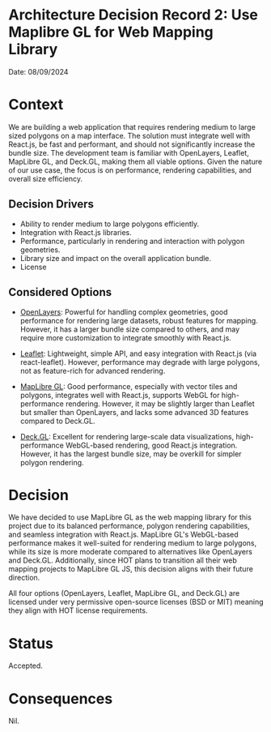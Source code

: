 # Architecture Decision Record 2: Use Maplibre GL for Web Mapping Library

Date: 08/09/2024

# Context

We are building a web application that requires rendering medium to large sized polygons on a map interface. The solution must integrate well with React.js, be fast and performant, and should not significantly increase the bundle size. The development team is familiar with OpenLayers, Leaflet, MapLibre GL, and Deck.GL, making them all viable options. Given the nature of our use case, the focus is on performance, rendering capabilities, and overall size efficiency.

## Decision Drivers

- Ability to render medium to large polygons efficiently.
- Integration with React.js libraries.
- Performance, particularly in rendering and interaction with polygon geometries.
- Library size and impact on the overall application bundle.
- License

## Considered Options

- [OpenLayers](https://openlayers.org/): Powerful for handling complex geometries, good performance for rendering large datasets, robust features for mapping. However, it has a larger bundle size compared to others, and may require more customization to integrate smoothly with React.js.

- [Leaflet](https://leafletjs.com/): Lightweight, simple API, and easy integration with React.js (via react-leaflet). However, performance may degrade with large polygons, not as feature-rich for advanced rendering.

- [MapLibre GL](https://maplibre.org/maplibre-gl-js/docs/): Good performance, especially with vector tiles and polygons, integrates well with React.js, supports WebGL for high-performance rendering. However, it may be slightly larger than Leaflet but smaller than OpenLayers, and lacks some advanced 3D features compared to Deck.GL.

- [Deck.GL](https://deck.gl/): Excellent for rendering large-scale data visualizations, high-performance WebGL-based rendering, good React.js integration. However, it has the largest bundle size, may be overkill for simpler polygon rendering.

# Decision

We have decided to use MapLibre GL as the web mapping library for this project due to its balanced performance, polygon rendering capabilities, and seamless integration with React.js. MapLibre GL's WebGL-based performance makes it well-suited for rendering medium to large polygons, while its size is more moderate compared to alternatives like OpenLayers and Deck.GL. Additionally, since HOT plans to transition all their web mapping projects to MapLibre GL JS, this decision aligns with their future direction.

All four options (OpenLayers, Leaflet, MapLibre GL, and Deck.GL) are licensed under very permissive open-source licenses (BSD or MIT) meaning they align with HOT license requirements.

# Status

Accepted.

# Consequences

Nil.
